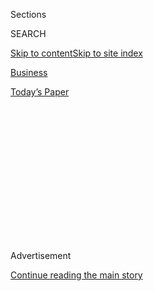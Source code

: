 <div id="app">

<div>

<div>

<div>

<div class="NYTAppHideMasthead css-1q2w90k e1suatyy0">

<div class="section css-ui9rw0 e1suatyy2">

<div class="css-eph4ug er09x8g0">

<div class="css-6n7j50">

</div>

<span class="css-1dv1kvn">Sections</span>

<div class="css-10488qs">

<span class="css-1dv1kvn">SEARCH</span>

</div>

[Skip to content](#site-content)[Skip to site
index](#site-index)

</div>

<div id="masthead-section-label" class="css-1wr3we4 eaxe0e00">

[Business](https://www.nytimes.com/section/business)

</div>

<div class="css-10698na e1huz5gh0">

</div>

</div>

<div id="masthead-bar-one" class="section hasLinks css-15hmgas e1csuq9d3">

<div class="css-uqyvli e1csuq9d0">

</div>

<div class="css-1uqjmks e1csuq9d1">

</div>

<div class="css-9e9ivx">

[](https://myaccount.nytimes.com/auth/login?response_type=cookie&client_id=vi)

</div>

<div class="css-1bvtpon e1csuq9d2">

[Today’s
Paper](https://www.nytimes.com/section/todayspaper)

</div>

</div>

</div>

</div>

<div data-aria-hidden="false">

<div id="site-content" data-role="main">

<div>

<div class="css-1aor85t" style="opacity:0.000000001;z-index:-1;visibility:hidden">

<div class="css-1hqnpie">

<div class="css-epjblv">

<span class="css-17xtcya">[Business](/section/business)</span><span class="css-x15j1o">|</span><span class="css-fwqvlz">Sol
Kerzner, South African Casino Tycoon, Is Dead at
84</span>

</div>

<div class="css-k008qs">

<div class="css-1iwv8en">

<span class="css-18z7m18"></span>

<div>

</div>

</div>

<span class="css-1n6z4y">https://nyti.ms/2UKZ6d2</span>

<div class="css-1705lsu">

<div class="css-4xjgmj">

<div class="css-4skfbu" data-role="toolbar" data-aria-label="Social Media Share buttons, Save button, and Comments Panel with current comment count" data-testid="share-tools">

  - 
  - 
  - 
  - 
    
    <div class="css-6n7j50">
    
    </div>

  - 

</div>

</div>

</div>

</div>

</div>

</div>

<div id="NYT_TOP_BANNER_REGION" class="css-13pd83m">

</div>

<div id="top-wrapper" class="css-1sy8kpn">

<div id="top-slug" class="css-l9onyx">

Advertisement

</div>

[Continue reading the main
story](#after-top)

<div class="ad top-wrapper" style="text-align:center;height:100%;display:block;min-height:250px">

<div id="top" class="place-ad" data-position="top" data-size-key="top">

</div>

</div>

<div id="after-top">

</div>

</div>

<div>

<div id="sponsor-wrapper" class="css-1hyfx7x">

<div id="sponsor-slug" class="css-19vbshk">

Supported by

</div>

[Continue reading the main
story](#after-sponsor)

<div id="sponsor" class="ad sponsor-wrapper" style="text-align:center;height:100%;display:block">

</div>

<div id="after-sponsor">

</div>

</div>

<div class="css-186x18t">

</div>

<div class="css-1vkm6nb ehdk2mb0">

# Sol Kerzner, South African Casino Tycoon, Is Dead at 84

</div>

His Sun City resort let black and white people mingle in the apartheid
era, but some saw it as an emblem of all that was wrong with that racial
system.

<div class="css-79elbk" data-testid="photoviewer-wrapper">

<div class="css-z3e15g" data-testid="photoviewer-wrapper-hidden">

</div>

<div class="css-1a48zt4 ehw59r15" data-testid="photoviewer-children">

![<span class="css-16f3y1r e13ogyst0" data-aria-hidden="true">Sol
Kerzner at his resort Atlantis, the Palm, in Dubai in 2008. His empire
encompassed hotels and casinos in the United States, China, the Bahamas,
Morocco, Mauritius and
elsewhere.</span><span class="css-cnj6d5 e1z0qqy90" itemprop="copyrightHolder"><span class="css-1ly73wi e1tej78p0">Credit...</span><span><span>Karim
Sahib/Agence France-Presse — Getty
Images</span></span></span>](https://static01.nyt.com/images/2020/03/29/obituaries/29Kerzner-obit1/merlin_170991291_906108c3-1dbb-4f7c-af97-0d559ff36f0c-articleLarge.jpg?quality=75&auto=webp&disable=upscale)

</div>

</div>

<div class="css-18e8msd">

<div class="css-vp77d3 epjyd6m0">

<div class="css-1baulvz">

By [<span class="css-1baulvz last-byline" itemprop="name">Alan
Cowell</span>](https://www.nytimes.com/by/alan-cowell)

</div>

</div>

  - 
    
    <div class="css-ld3wwf e16638kd2">
    
    Published March 27, 2020Updated March 30,
    2020
    
    </div>

  - 
    
    <div class="css-4xjgmj">
    
    <div class="css-pvvomx" data-role="toolbar" data-aria-label="Social Media Share buttons, Save button, and Comments Panel with current comment count" data-testid="share-tools">
    
      - 
      - 
      - 
      - 
        
        <div class="css-6n7j50">
        
        </div>
    
      - 
    
    </div>
    
    </div>

</div>

</div>

<div class="section meteredContent css-1r7ky0e" name="articleBody" itemprop="articleBody">

<div class="css-1fanzo5 StoryBodyCompanionColumn">

<div class="css-53u6y8">

Sol Kerzner, a sharp-elbowed tycoon and developer of luxurious hotels,
casinos and resorts, who used the splintered geography of ethnic
division in his native South Africa to profit hugely by circumventing
the social and sexual strictures of apartheid, died on March 20 at his
home in Cape Town. He was 84.

The cause was cancer, his family [said in a
statement](https://www.prnewswire.com/in/news-releases/sol-kerzner-1935-2020-visionary-south-african-hotelier-left-an-indelible-mark-on-the-global-hospitality-industry-897064696.html).

Mr. Kerzner’s story was often depicted as a poor-boy-makes-good one,
from beginnings in a blue-collar neighborhood of Johannesburg to
membership in an international cabal of tycoons and celebrities like
Frank Sinatra and Liza Minnelli. His empire stretched from the United
States to China by way of the Bahamas, Morocco, Mauritius, Dubai and
elsewhere. In the 1990s he was labeled a South African version of Donald
J. Trump.

For all his international profile, though, his name was most closely
associated with[Sun City](https://www.sun-city-south-africa.com/), a
gaudy hotel, casino and golf complex with a 6,000-seat arena, situated
about 90 miles from Johannesburg. Starting in 1975, Mr. Kerzner oversaw
its creation, hewn from raw bushlands and rising in a jumble of
architectural whimsy in what was then the nominally independent homeland
of Bophuthatswana.

The so-called homelands — known derisively as bantustans — formed a
pillar of apartheid, created to strip black South Africans of
citizenship and assign to them a nationality based on the ethnicity of
their notional new states. Bophuthatswana was intended for people of
Tswana descent.

</div>

</div>

<div class="css-1fanzo5 StoryBodyCompanionColumn">

<div class="css-53u6y8">

The homelands won no international recognition and were reabsorbed into
South Africa after the 1994 all-race elections that brought Nelson
Mandela and his African National Congress to power.

In the late 1970s and ’80s, however, even as South Africa nudged into
ever-sharpening conflict between its white minority leaders and its
black majority, Sun City seemed a creation of staggering chutzpah.
Bophuthatswana had no restrictions on gambling and did not share
apartheid’s puritanism in matters of sex and race.

White South Africans could thus drive a couple of hours from
Johannesburg to play the tables, feed the slots or watch topless revues
at Sun City. And there, black and white people could do what was
forbidden in the rest of South Africa: mingle and frolic freely.

“It was a place all South Africans could enjoy irrespective of their
race,” Mr. Kerzner told The Financial Times in 2010. Brash and flashy,
the complex became known as Sin City, and the flamboyant Mr. Kerzner,
often in the headlines because of his succession of romances, became
known as the Sun King. Some people called the complex South Africa’s Las
Vegas.

</div>

</div>

<div class="css-79elbk" data-testid="photoviewer-wrapper">

<div class="css-z3e15g" data-testid="photoviewer-wrapper-hidden">

</div>

<div class="css-1a48zt4 ehw59r15" data-testid="photoviewer-children">

![<span class="css-16f3y1r e13ogyst0" data-aria-hidden="true">The Palace
hotel in Lost City, a 62-acre expansion of Sun City in South Africa
developed by Mr. Kerzner in
1992.</span><span class="css-cnj6d5 e1z0qqy90" itemprop="copyrightHolder"><span class="css-1ly73wi e1tej78p0">Credit...</span><span>Stephane
de Saukin/Agence France-Presse — Getty
Images</span></span>](https://static01.nyt.com/images/2020/03/30/obituaries/27Kerzner2/27Kerzner2-articleLarge.jpg?quality=75&auto=webp&disable=upscale)

</div>

</div>

<div class="css-1fanzo5 StoryBodyCompanionColumn">

<div class="css-53u6y8">

In 1992, he expanded Sun City with the addition of the 62-acre Lost
City, [described by The New York
Times](https://www.nytimes.com/1992/12/03/world/resort-not-too-african-for-rich-tourists.html)
as “the most audacious and most deafeningly hyped theme resort in the
Southern hemisphere, at least.”

</div>

</div>

<div class="css-1fanzo5 StoryBodyCompanionColumn">

<div class="css-53u6y8">

By arguing that Sun City was a place apart from the encircling South
Africa, Mr. Kerzner lured an array of entertainers and sports
personalities to appear there, paying them huge fees. Jack Nicklaus,
Elton John and Freddie Mercury were just a few who showed up. There were
boxing and golf events with lucrative payoffs.

To antiapartheid protesters outside the country, however, Sun City
became an emblem of all that was wrong about the system of racial
separation. In 1985, a group of entertainers called Artists United
Against Apartheid produced a song called “Sun City,” whose chorus line
proclaimed, “Ain’t going to play Sun City.”

Asked by The Financial Times in 2010 how he dealt with criticism, Mr.
Kerzner replied: “I don’t. I have a saying: The dogs bark and the
caravan moves on.”

Nonetheless, he was hounded by charges — later dropped in South Africa —
that in 1986 he participated in a roughly $900,000 bribe to the leader
of Transkei, another so-called homeland, in return for a monopoly on its
gambling industry. Mr. Kerzner was quoted as saying that the money had
been extortion demanded by its recipients.

In 1997, after Mr. Kerzner had applied for a license to operate a casino
in Atlantic City, N.J., the state’s Casino Control Commission ruled that
while he had “committed bribery under New Jersey law by a preponderance
of the evidence,” the “unsavory aspects” of his dealings in Transkei
were an “aberration that occurred a decade ago.” Adding that he had
“convincingly demonstrated good character, honesty and integrity,” [it
granted him the
license](https://www.nytimes.com/1997/10/23/nyregion/south-african-gets-approval-for-a-casino-in-new-jersey.html).

There was controversy, too, about a contribution of two million rand —
worth about $500,000 at the time — that he made to Mr. Mandela’s
election campaign in 1994 at a time when Mr. Kerzner was still under
investigation in the Transkei affair.

</div>

</div>

<div class="css-1fanzo5 StoryBodyCompanionColumn">

<div class="css-53u6y8">

Mr. Mandela easily won the presidency and invited Mr. Kerzner to arrange
the celebration of his inauguration. “Theirs was a genuine friendship
that would endure until Mandela’s own passing in 2013,” the Kerzner
family statement said.

Mr. Mandela [was
quoted](https://www.theguardian.com/business/2006/may/07/theobserver.observerbusiness10)
as saying that the Kerzners were “an example of a family not only
interested in their own enrichment, but willing to give something back
to their own
country.”

</div>

</div>

<div class="css-79elbk" data-testid="photoviewer-wrapper">

<div class="css-z3e15g" data-testid="photoviewer-wrapper-hidden">

</div>

<div class="css-1a48zt4 ehw59r15" data-testid="photoviewer-children">

<div class="css-1xdhyk6 erfvjey0">

<span class="css-1ly73wi e1tej78p0">Image</span>

<div class="css-zjzyr8">

<div data-testid="lazyimage-container" style="height:248.1111111111111px">

</div>

</div>

</div>

<span class="css-16f3y1r e13ogyst0" data-aria-hidden="true">Mr. Kerzner
with Nelson Mandela and his wife, Graca Machel, in 2009 in Cape Town.
Behind them is Mr. Kerzner’s wife at the time, Heather Kerzner. “Theirs
was a genuine friendship,” the Kerzner family said of Mr. Mandela and
Mr.
Kerzner.</span><span class="css-cnj6d5 e1z0qqy90" itemprop="copyrightHolder"><span class="css-1ly73wi e1tej78p0">Credit...</span><span>Chris
Jackson/Getty Images</span></span>

</div>

</div>

<div class="css-1fanzo5 StoryBodyCompanionColumn">

<div class="css-53u6y8">

Solomon Kerzner was born on Aug. 23, 1935, the son of Jewish immigrants
from Russia who ran a chain of kosher hotels and lived in a down-market
neighborhood of Johannesburg known as Bez Valley. He was the youngest of
four children and the only son.

He once said that his father, identified in one account as Morris
Kerzner, had been the greatest influence on his life, persuading him to
secure a degree in accounting at the University of the Witwatersrand in
Johannesburg. His father was also credited with persuading him to take
up boxing in his early teens after he had been bullied at school because
of his Jewish faith. By the time he graduated from college, he had
become its welterweight boxing champion.

Mr. Kerzner’s first venture as a hotelier began in 1962, according to
the family, when he abandoned accounting and bought a modest inn, the
Astra, in the Indian Ocean port city of Durban, which became one of
South Africa’s principal vacation resorts. He went on to much bigger
projects, opening what the family described as South Africa’s first
five-star luxury hotel, at Umhlanga Rocks, north of Durban. He called it
the Beverly Hills.

In partnership with South African Breweries, Mr. Kerzner established a
company called Southern Sun Hotels, which was operating 30 luxury hotels
by 1983.

</div>

</div>

<div class="css-1fanzo5 StoryBodyCompanionColumn">

<div class="css-53u6y8">

In 1994, he acquired the bankrupt Paradise Island Resort in the Bahamas
and converted it into a 2,300-room resort called Atlantis — a brand that
he also used in Dubai in 2008, when he opened the $1.5 billion,
1,500-room Atlantis, the Palm. His company said a fireworks display, the
centerpiece of a $20 million launch party, had been the world’s biggest
and had been visible from space.

Working with his son Howard, who was known as Butch, Mr. Kerzner built
his first casino in the United States in 1996, on an Indian reservation
in eastern Connecticut, naming it the [Mohegan
Sun.](https://mohegansun.com/)

A decade later, the Kerzners took their company private for $3.6
billion, including debt — a move described by some analysts as a rare
misstep in light of the financial chaos that was about to roil the
global tourism industry.

By 2011, the company had renegotiated the debt, effectively becoming a
management company rather than an owner-operator, [Reuters
reported](https://www.reuters.com/article/kerzner-bahamas/update-1-kerzner-transfers-atlantis-resort-to-brookfield-idUSN1E7AS18S20111129).
He retired to his family’s 25-acre estate near Cape Town in 2014, four
years after he was knighted by Queen Elizabeth II for services to the
Bahamas.

His personal life, well chronicled by gossip columnists, was one of
extravagance and ostentation punctured by tragedy. In 2006, Butch
Kerzner was killed in a helicopter crash in the Dominican Republic. The
second of his four wives, Shirley Bestbier, committed suicide soon after
the birth of their second child.

His first marriage, to Maureen Adler, ended in divorce. His third
marriage, to Anneline Kriel, who, representing South Africa, was crowned
Miss World in 1974, lasted from 1980 to 1985. In 2000 he married Heather
Murphy, a model; they divorced in 2011.

He is survived by four children: Andrea and Beverley, from his first
marriage, and Brandon and Chantal, from his second.

</div>

</div>

</div>

<div>

</div>

<div>

</div>

<div>

</div>

<div>

<div id="bottom-wrapper" class="css-1ede5it">

<div id="bottom-slug" class="css-l9onyx">

Advertisement

</div>

[Continue reading the main
story](#after-bottom)

<div id="bottom" class="ad bottom-wrapper" style="text-align:center;height:100%;display:block;min-height:90px">

</div>

<div id="after-bottom">

</div>

</div>

</div>

</div>

</div>

## Site Index

<div>

</div>

## Site Information Navigation

  - [© <span>2020</span> <span>The New York Times
    Company</span>](https://help.nytimes.com/hc/en-us/articles/115014792127-Copyright-notice)

<!-- end list -->

  - [NYTCo](https://www.nytco.com/)
  - [Contact
    Us](https://help.nytimes.com/hc/en-us/articles/115015385887-Contact-Us)
  - [Work with us](https://www.nytco.com/careers/)
  - [Advertise](https://nytmediakit.com/)
  - [T Brand Studio](http://www.tbrandstudio.com/)
  - [Your Ad
    Choices](https://www.nytimes.com/privacy/cookie-policy#how-do-i-manage-trackers)
  - [Privacy](https://www.nytimes.com/privacy)
  - [Terms of
    Service](https://help.nytimes.com/hc/en-us/articles/115014893428-Terms-of-service)
  - [Terms of
    Sale](https://help.nytimes.com/hc/en-us/articles/115014893968-Terms-of-sale)
  - [Site
    Map](https://spiderbites.nytimes.com)
  - [Help](https://help.nytimes.com/hc/en-us)
  - [Subscriptions](https://www.nytimes.com/subscription?campaignId=37WXW)

</div>

</div>

</div>

</div>
